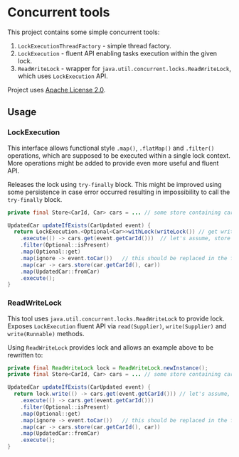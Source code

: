 # Concurrent tools
This project contains some simple concurrent tools:

1. `LockExecutionThreadFactory` - simple thread factory.
1. `LockExecution` - fluent API enabling tasks execution within the given lock.
1. `ReadWriteLock` - wrapper for `java.util.concurrent.locks.ReadWriteLock`, which uses `LockExecution` API.

Project uses [Apache License 2.0](http://www.apache.org/licenses/LICENSE-2.0).

## Usage
### LockExecution

This interface allows functional style `.map()`, `.flatMap()` and `.filter()` operations, which are
supposed to be executed within a single lock context. More operations might be added to provide 
even more useful and fluent API.

Releases the lock using `try-finally` block.
This might be improved using some persistence in case error occurred resulting in impossibility to
call the `try-finally` block.

```java
private final Store<CarId, Car> cars = ... // some store containing cars by carIds

UpdatedCar updateIfExists(CarUpdated event) {
  return LockExecution.<Optional<Car>>withLock(writeLock()) // get write lock
    .execute(() -> cars.get(event.getCarId()))  // let's assume, store returns Optional<Car>
    .filter(Optional::isPresent)
    .map(Optional::get)
    .map(ignore -> event.toCar())   // this should be replaced in the future with more fitting API
    .map(car -> cars.store(car.getCarId(), car))
    .map(UpdatedCar::fromCar)
    .execute();
}
```


### ReadWriteLock
This tool uses `java.util.concurrent.locks.ReadWriteLock` to provide lock.
Exposes `LockExecution` fluent API via `read(Supplier)`, `write(Supplier)` and `write(Runnable)` 
methods.

Using `ReadWriteLock` provides lock and allows an example above to be rewritten to:
```java
private final ReadWriteLock lock = ReadWriteLock.newInstance();
private final Store<CarId, Car> cars = ... // some store containing cars by carIds

UpdatedCar updateIfExists(CarUpdated event) {
  return lock.write(() -> cars.get(event.getCarId())) // let's assume, store returns Optional<Car> 
    .execute(() -> cars.get(event.getCarId()))  
    .filter(Optional::isPresent)
    .map(Optional::get)
    .map(ignore -> event.toCar())   // this should be replaced in the future with more fitting API
    .map(car -> cars.store(car.getCarId(), car))
    .map(UpdatedCar::fromCar)
    .execute();
}
```

